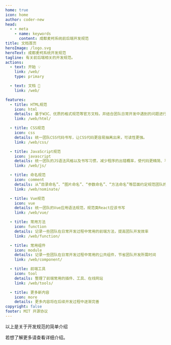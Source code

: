 ```yaml
---
home: true
icon: home
author: coder-new
head:
  - - meta
    - name: keywords
      content: 成都麦柯系统前后端开发规范
title: 文档首页
heroImage: /logo.svg
heroText: 成都麦柯系统开发规范
tagline: 有关前后端相关的开发规范。
actions:
  - text: 开始 💡
    link: /web/
    type: primary

  - text: 文档 📌
    link: /web/

features:
  - title: HTML规范
    icon: html
    details: 基于W3C、优质的格式规范等官方文档，并结合团队日常开发中遇到的问题进行归纳总结，以此来制定HTML编码的规范
    link: /web/html/

  - title: CSS规范
    icon: css
    details: 统一团队CSS代码书写，让CSS代码更容易抽离出来，可读性更强。
    link: /web/css/

  - title: JavaScript规范
    icon: javascript
    details: 统一团队的JS语法风格以及书写习惯，减少程序的出错概率，使代码更精简、不冗余，增强可读性强。
    link: /web/js/

  - title: 命名规范
    icon: comment
    details: 从“目录命名”、“图片命名”、“参数命名”、“方法命名”等层面约定规范团队的命名习惯，增强团队代码可读性。
    link: /web/nominate/

  - title: Vue规范
    icon: vue
    details: 统一团队的Vue应用语法规范，规范类React应该书写
    link: /web/vue/

  - title: 常用方法
    icon: function
    details: 记录一些团队在日常开发过程中常用的前端方法，提高团队开发效率
    link: /web/function/

  - title: 常用组件
    icon: module
    details: 记录一些团队在日常开发过程中常用的公共组件，节省团队开发所需时间
    link: /web/component/

  - title: 前端工具
    icon: tool
    details: 整理了前端常用的插件、工具、在线网站
    link: /web/tools/

  - title: 更多新内容
    icon: more
    details: 更多内容将在后续开发过程中逐渐完善
copyright: false
footer: MIT 开源协议
---
```


以上是关于开发规范的简单介绍

若想了解更多请查看详细介绍。
